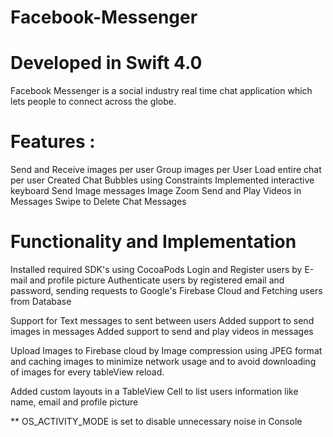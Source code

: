 # Facebook-Messenger

# Developed in Swift 4.0

Facebook Messenger is a social industry real time chat application which lets people to connect across the globe.

# Features :
Send and Receive images per user
Group images per User
Load entire chat per user
Created Chat Bubbles using Constraints
Implemented interactive keyboard
Send Image messages
Image Zoom
Send and Play Videos in Messages
Swipe to Delete Chat Messages

# Functionality and Implementation

Installed required SDK's using CocoaPods
Login and Register users by E-mail and profile picture
Authenticate users by registered email and password, sending requests to Google's Firebase 
Cloud and Fetching users from Database

Support for Text messages to sent between users
Added support  to send images in messages
Added support to send and play videos in messages

Upload Images to Firebase cloud by Image compression using JPEG format and caching images to minimize network usage and to avoid downloading of images for every tableView 
reload.

Added custom layouts in a TableView Cell to list users information like name, email and profile picture

** OS_ACTIVITY_MODE is set to disable unnecessary noise in Console


